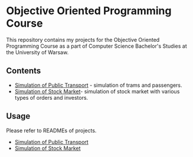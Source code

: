 # Objective Oriented Programming Course
This repository contains my projects for the Objective Oriented Programming Course as a part of Computer Science Bachelor's Studies at the University of Warsaw.

## Contents
- [Simulation of Public Transport](./PublicTransport/) - simulation of trams and passengers.
- [Simulation of Stock Market](./StockMarket/)- simulation of stock market with various types of orders and investors.

## Usage
Please refer to READMEs of projects.
- [Simulation of Public Transport](./PublicTransport/README.md)
- [Simulation of Stock Market](./StockMarket/README.md)
